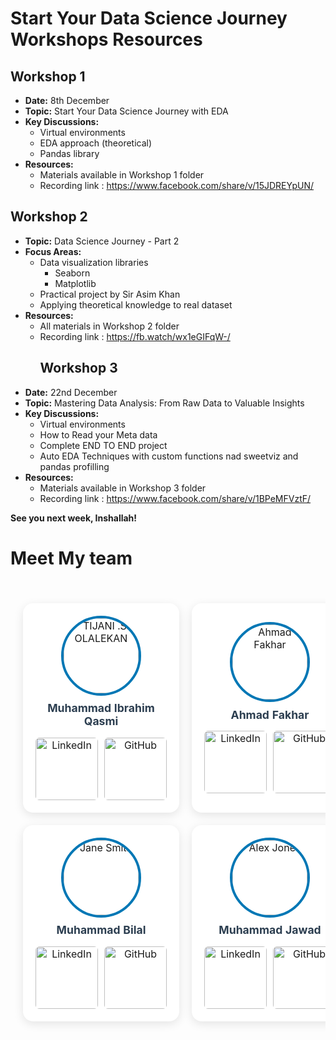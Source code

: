 # Start Your Data Science Journey Workshops Resources

## Workshop 1
- **Date:** 8th December
- **Topic:** Start Your Data Science Journey with EDA
- **Key Discussions:**
  - Virtual environments
  - EDA approach (theoretical)
  - Pandas library
- **Resources:**
  - Materials available in Workshop 1 folder
  - Recording link : https://www.facebook.com/share/v/15JDREYpUN/

## Workshop 2
- **Topic:** Data Science Journey - Part 2
- **Focus Areas:**
  - Data visualization libraries
    - Seaborn
    - Matplotlib
  - Practical project by Sir Asim Khan
  - Applying theoretical knowledge to real dataset
- **Resources:**
  - All materials in Workshop 2 folder
  - Recording link : https://fb.watch/wx1eGIFqW-/
    ## Workshop 3
- **Date:** 22nd December
- **Topic:** Mastering Data Analysis: From Raw Data to Valuable Insights
- **Key Discussions:**
  - Virtual environments
  - How to Read your Meta data 
  - Complete END TO END project
  - Auto EDA Techniques with custom functions nad sweetviz and pandas profilling
- **Resources:**
  - Materials available in Workshop 3 folder
  - Recording link : https://www.facebook.com/share/v/1BPeMFVztF/

**See you next week, Inshallah!**




# **Meet My team**

<div style="overflow-x: auto;">
  <table style="width: 100%; border-spacing: 20px; border-collapse: separate;">
    <tr>
      <td align="center" style="background: white; border-radius: 16px; box-shadow: 0 4px 15px rgba(0,0,0,0.1); padding: 20px; transition: transform 0.3s ease;">
        <a href="https://github.com/muhammadibrahim313"
         style="text-decoration: none;">
          <img src="https://media.licdn.com/dms/image/v2/D4D03AQFCNX1cJg9J8w/profile-displayphoto-shrink_400_400/profile-displayphoto-shrink_400_400/0/1732156800150?e=1740614400&v=beta&t=2MOLF830wcVEAr3lnzASMLNUZ6qk8gtwdUzG7cxXqzs" width="120px" style="border-radius: 50%; border: 4px solid #0077B5; margin-bottom: 10px;" alt="TIJANI .S. OLALEKAN"/>
          <br/><sub style="font-size: 1.1rem; color: #2c3e50;"><b>Muhammad Ibrahim Qasmi </b></sub>
        </a>
        <div style="margin-top: 15px; display: flex; gap: 10px; justify-content: center;">
          <a href="https://www.linkedin.com/in/ibrahimqasmi313/" style="text-decoration: none;">
            <img src="https://img.shields.io/badge/LinkedIn-0077B5?style=for-the-badge&logo=linkedin&logoColor=white" alt="LinkedIn" width="100px" style="border-radius: 6px; transition: opacity 0.3s ease;"/>
          </a>
          <a href="https://github.com/muhammadibrahim313
          " style="text-decoration: none;">
            <img src="https://img.shields.io/badge/GitHub-100000?style=for-the-badge&logo=github&logoColor=white" alt="GitHub" width="100px" style="border-radius: 6px; transition: opacity 0.3s ease;"/>
          </a>
        </div>
      </td>
      <td align="center" style="background: white; border-radius: 16px; box-shadow: 0 4px 15px rgba(0,0,0,0.1); padding: 20px; transition: transform 0.3s ease;">
        <a href="https://www.linkedin.com/in/ahmad-fakhar-357742258/" style="text-decoration: none;">
          <img src="https://github.com/Ahmad-Fakhar.png" width="120px" style="border-radius: 50%; border: 4px solid #0077B5; margin-bottom: 10px;" alt="Ahmad Fakhar"/>
          <br/><sub style="font-size: 1.1rem; color: #2c3e50;"><b>Ahmad Fakhar</b></sub>
        </a>
        <div style="margin-top: 15px; display: flex; gap: 10px; justify-content: center;">
          <a href="https://www.linkedin.com/in/ahmad-fakhar-357742258/" style="text-decoration: none;">
            <img src="https://img.shields.io/badge/LinkedIn-0077B5?style=for-the-badge&logo=linkedin&logoColor=white" alt="LinkedIn" width="100px" style="border-radius: 6px; transition: opacity 0.3s ease;"/>
          </a>
          <a href="https://github.com/Ahmad-Fakhar" style="text-decoration: none;">
            <img src="https://img.shields.io/badge/GitHub-100000?style=for-the-badge&logo=github&logoColor=white" alt="GitHub" width="100px" style="border-radius: 6px; transition: opacity 0.3s ease;"/>
          </a>
        </div>
      </td>
      <td align="center" style="background: white; border-radius: 16px; box-shadow: 0 4px 15px rgba(0,0,0,0.1); padding: 20px; transition: transform 0.3s ease;">
        <a href="https://github.com/devtayyabsajjad" style="text-decoration: none;">
          <img src="https://github.com/devtayyabsajjad.png" width="120px" style="border-radius: 50%; border: 4px solid #0077B5; margin-bottom: 10px;" alt="John Doe"/>
          <br/><sub style="font-size: 1.1rem; color: #2c3e50;"><b>Tayyab Sajjad</b></sub>
        </a>
        <div style="margin-top: 15px; display: flex; gap: 10px; justify-content: center;">
          <a href="https://www.linkedin.com/in/devtayyabsajjad/" style="text-decoration: none;">
            <img src="https://img.shields.io/badge/LinkedIn-0077B5?style=for-the-badge&logo=linkedin&logoColor=white" alt="LinkedIn" width="100px" style="border-radius: 6px; transition: opacity 0.3s ease;"/>
          </a>
          <a href="https://github.com/devtayyabsajjad" style="text-decoration: none;">
            <img src="https://img.shields.io/badge/GitHub-100000?style=for-the-badge&logo=github&logoColor=white" alt="GitHub" width="100px" style="border-radius: 6px; transition: opacity 0.3s ease;"/>
          </a>
        </div>
      </td>
    </tr>
    <tr>
      <td align="center" style="background: white; border-radius: 16px; box-shadow: 0 4px 15px rgba(0,0,0,0.1); padding: 20px; transition: transform 0.3s ease;">
        <a href="https://github.com/bilal77511" style="text-decoration: none;">
          <img src="https://github.com/bilal77511.png" width="120px" style="border-radius: 50%; border: 4px solid #0077B5; margin-bottom: 10px;" alt="Jane Smith"/>
          <br/><sub style="font-size: 1.1rem; color: #2c3e50;"><b>Muhammad Bilal</b></sub>
        </a>
        <div style="margin-top: 15px; display: flex; gap: 10px; justify-content: center;">
          <a href="https://www.linkedin.com/in/muhammad-bilal-a75782280/" style="text-decoration: none;">
            <img src="https://img.shields.io/badge/LinkedIn-0077B5?style=for-the-badge&logo=linkedin&logoColor=white" alt="LinkedIn" width="100px" style="border-radius: 6px; transition: opacity 0.3s ease;"/>
          </a>
          <a href="https://github.com/bilal77511" style="text-decoration: none;">
            <img src="https://img.shields.io/badge/GitHub-100000?style=for-the-badge&logo=github&logoColor=white" alt="GitHub" width="100px" style="border-radius: 6px; transition: opacity 0.3s ease;"/>
          </a>
        </div>
      </td>
      <td align="center" style="background: white; border-radius: 16px; box-shadow: 0 4px 15px rgba(0,0,0,0.1); padding: 20px; transition: transform 0.3s ease;">
        <a href="https://github.com/mj-awad17/" style="text-decoration: none;">
          <img src="https://github.com/mj-awad17.png" width="120px" style="border-radius: 50%; border: 4px solid #0077B5; margin-bottom: 10px;" alt="Alex Jones"/>
          <br/><sub style="font-size: 1.1rem; color: #2c3e50;"><b>Muhammad Jawad</b></sub>
        </a>
        <div style="margin-top: 15px; display: flex; gap: 10px; justify-content: center;">
          <a href="https://www.linkedin.com/in/muhammad-jawad-86507b201/" style="text-decoration: none;">
            <img src="https://img.shields.io/badge/LinkedIn-0077B5?style=for-the-badge&logo=linkedin&logoColor=white" alt="LinkedIn" width="100px" style="border-radius: 6px; transition: opacity 0.3s ease;"/>
          </a>
          <a href="https://github.com/mj-awad17/" style="text-decoration: none;">
            <img src="https://img.shields.io/badge/GitHub-100000?style=for-the-badge&logo=github&logoColor=white" alt="GitHub" width="100px" style="border-radius: 6px; transition: opacity 0.3s ease;"/>
          </a>
        </div>
      </td>
      <td align="center" style="background: white; border-radius: 16px; box-shadow: 0 4px 15px rgba(0,0,0,0.1); padding: 20px; transition: transform 0.3s ease;">
        <a href="https://github.com/Asimbaloch" style="text-decoration: none;">
          <img src="https://github.com/Asimbaloch.png" width="120px" style="border-radius: 50%; border: 4px solid #0077B5; margin-bottom: 10px;" alt="Olivia Williams"/>
          <br/><sub style="font-size: 1.1rem; color: #2c3e50;"><b>Asim Khan</b></sub>
        </a>
        <div style="margin-top: 15px; display: flex; gap: 10px; justify-content: center;">
          <a href="https://www.linkedin.com/in/asim-khan-baloch/" style="text-decoration: none;">
            <img src="https://img.shields.io/badge/LinkedIn-0077B5?style=for-the-badge&logo=linkedin&logoColor=white" alt="LinkedIn" width="100px" style="border-radius: 6px; transition: opacity 0.3s ease;"/>
          </a>
          <a href="https://github.com/Asimbaloch" style="text-decoration: none;">
            <img src="https://img.shields.io/badge/GitHub-100000?style=for-the-badge&logo=github&logoColor=white" alt="GitHub" width="100px" style="border-radius: 6px; transition: opacity 0.3s ease;"/>
          </a>
        </div>
      </td>
    </tr>
  </table>
</div>
